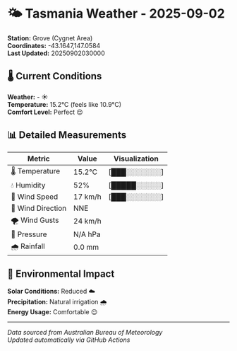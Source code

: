 # 🌤️ Tasmania Weather - 2025-09-02

**Station:** Grove (Cygnet Area)  
**Coordinates:** -43.1647,147.0584  
**Last Updated:** 20250902030000

## 🌡️ Current Conditions

**Weather:** - ☀️  
**Temperature:** 15.2°C (feels like 10.9°C)  
**Comfort Level:** Perfect 😌

## 📊 Detailed Measurements

| Metric | Value | Visualization |
|--------|-------|---------------|
| 🌡️ Temperature | 15.2°C | [███░░░░░░░] |
| 💧 Humidity | 52% | [█████░░░░░] |
| 💨 Wind Speed | 17 km/h | [███░░░░░░░] |
| 🧭 Wind Direction | NNE | |
| 🌪️ Wind Gusts | 24 km/h | |
| 🔽 Pressure | N/A hPa | |
| 🌧️ Rainfall | 0.0 mm | |

## 🌱 Environmental Impact

**Solar Conditions:** Reduced ☁️  
**Precipitation:** Natural irrigation 🌧️  
**Energy Usage:** Comfortable 😌

---
*Data sourced from Australian Bureau of Meteorology*  
*Updated automatically via GitHub Actions*

